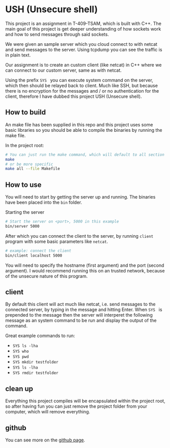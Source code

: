 # USH (Unsecure shell)

This project is an assignment in T-409-TSAM, which is built with C++.
The main goal of this project is get deeper understanding of how sockets work and how to send messages
through said sockets.

We were given an sample server which you cloud connect to with netcat and send messages to the server.
Using tcpdump you can see the traffic is in plain text.

Our assignment is to create an custom client (like netcat) in C++ where we can connect to our
custom server, same as with netcat.

Using the prefix `SYS ` you can execute system command on the server, which then should be relayed back to client.
Much like SSH, but because there is no encryption for the messages and / or no authentication for the client, therefore
I have dubbed this project USH (Unsecure shell).

## How to build

An make file has been supplied in this repo and this project uses some basic libraries so you should be able to compile
the binaries by running the make file.

In the project root:
```bash
# You can just run the make command, which will default to all section in the Makefile
make
# or be more specific
make all --file Makefile
```

## How to use

You will need to start by getting the server up and running. The binaries have been placed into the `bin` folder.

Starting the server
```bash
# Start the server on <port>, 5000 in this example
bin/server 5000
```

After which you can connect the client to the server, by running `client` program with some basic parameters 
like `netcat`.

```bash
# example: connect the client
bin/client localhost 5000
```

You will need to specify the hostname (first argument) and the port (second argument).
I would recommend running this on an trusted network, because of the unsecure nature of this program.

## client

By default this client will act much like netcat, i.e. send messages to the connected server, by typing in the message
and hitting Enter.
When `SYS ` is prepended to the message then the server will interperet the following message as an system command to be 
run and display the output of the command.

Great example commands to run:

- `SYS ls -lha`
- `SYS who`
- `SYS pwd`
- `SYS mkdir testfolder`
- `SYS ls -lha`
- `SYS rmdir testfolder`

## clean up

Everything this project compiles will be encapsulated within the project root, so after having fun you can just remove 
the project folder from your computer, which will remove everything.

## github

You can see more on the [github page](https://github.com/haukurhlo18/tsam-netcat).

